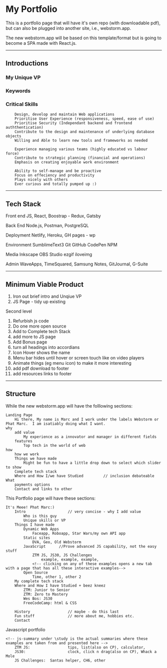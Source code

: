 # My Portfolio

This is a portfolio page that will have it's own repo (with downloadable pdf), but can also be plugged into another site, i.e., webstorm.app.  

The new webstorm.app will be based on this template/format but is going to become a SPA made with React.js.

-----------------------------------------------------------
## Introductions

### My Unique VP

### Keywords

### Critical Skills

		Design, develop and maintain Web applications
		Prioritise User Experience (responsiveness, speed, ease of use)
		Prioritise Security (Independant backend and frontend auththentication)
		Contribute to the design and maintenance of underlying database objects
		Willing and Able to learn new tools and frameworks as needed

		Experience managing various teams (highly educated vs labour force)
		Contribute to strategic planning (financial and operations)
		Emphasis on creating enjoyable work environment

		Ability to self-manage and be proactive
		Focus on effeciency and productivity
		Plays nicely with others 
		Ever curious and totally pumped up :)


-----------------------------------------------------------
## Tech Stack

Front end
JS, React, Boostrap - Redux, Gatsby

Back End 
Node.js, Postman, PostgreSQL

Deployment
Netlify, Heroku, GH pages - wp

Environment
SumblimeText3 Git GitHub CodePen NPM

Media
Inkscape OBS Studio ezgif iloveimg

Admin
WaveApps, TimeSquared, Samsung Notes, GitJournal, G-Suite

-----------------------------------------------------------
## Minimum Viable Product

1. Iron out brief intro and Unqiue VP
2. JS Page - tidy up existing

Second level
1. Refurbish js code
2. Do one more open source
3. Add to Complete tech Stack
4. add more to JS page
5. Add Bonus page
6. turn all headings into accordians
7. Icon Hover shows the name
8. Menu bar hides until hover or screen touch like on video players
9. Animate things (eg menu icon) to make it more interesting
10. add pdf download to footer
11. add resources links to footer

-----------------------------------------------------------
## Structure

While the new webstorm.app will have the folllowing sections:

	Landing Page
		Hi there, My name is Marc and I work under the labels Webstorm or Phat Marc.  I am isatiably doing what I want.
	why
		add value
			My experience as a innovator and manager in different fields
		features
			Top tech in the world of web
	how
		how we work
		Things we have made
			Might be fun to have a little drop down to select which slider to show
		Complete tech stack
		Where and How I/we have Studied 		// inclusion debateable 
	What
		payments options
		Contact and links to other

This Portfolio page will have these sections:

	It's Meee! Phat Marc:)
		Intro 					// very concise - why I add value
			Who is this guy
			Unique skills or VP
		Things I have made
			Dynamic Web Apps
				Faceapp, Roboapp, Star Wars/my own API app
			Static sites
				DVA, Geo, Old Webstorm
			JavaScript 		//Prove advanced JS capability, not the easy stuff
				ZTM JS, JS30, JS Challenges
					example, example, example, 
				<!-- clicking on any of these examples opens a new tab with a page that has all these interactive examples-->
			Open Source
				Time, other 1, other 2
		My complete tech stack
		Where and How I have Studied + beez kneez
			ZTM: Junior to Senior
			ZTM: Zero to Mastery
			Wes Bos: JS30
			FreeCodeCamp: html & CSS

		History 				// maybe - do this last
		Fun stuff				// more about me, hobbies etc.
		Contact

Javascript portfolio

	<!-- js-summary under \study is the actual summaries where these examples are taken from and presented here -->
		ZTM JS:					tips, list(also on CP), calculator,
		JS30: 					clock, click n drag(also on CP), Whack a Mole
		JS Challenges: 	Santas helper, CH6, other


